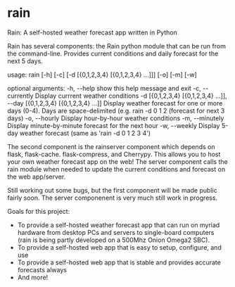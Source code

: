 # rain
Rain: A self-hosted weather forecast app written in Python

Rain has several components: the Rain python module that can be run from the command-line. Provides current conditions and daily forecast for the next 5 days. 

usage: rain [-h] [-c] [-d [{0,1,2,3,4} [{0,1,2,3,4} ...]]] [-o] [-m] [-w]

optional arguments:
  -h, --help            show this help message and exit
  -c, --currently       Display currrent weather conditions
  -d [{0,1,2,3,4} [{0,1,2,3,4} ...]], --day [{0,1,2,3,4} [{0,1,2,3,4} ...]]
                        Display weather forecast for one or more days (0-4).
                        Days are space-delimited (e.g. rain -d 0 1 2 (forecast for next 3 days)
  -o, --hourly          Display hour-by-hour weather conditions
  -m, --minutely        Display minute-by-minute forecast for the next hour
  -w, --weekly          Display 5-day weather forecast (same as 'rain -d 0 1 2
                        3 4')
                        
The second component is the rainserver component which depends on flask, flask-cache. flask-compress, and Cherrypy. This allows you to host your own weather forecast app on the web! The server component calls the rain module when needed to update the current conditions and forecast on the web app/server.

Still working out some bugs, but the first component will be made public fairly soon. The server componenent is very much still work in progress.

Goals for this project:
- To provide a self-hosted weather forecast app that can run on myriad hardware from desktop PCs and servers to single-board computers (rain is being partly developed on a 500Mhz Onion Omega2 SBC).
- To provide a self-hosted web app that is  easy to setup, configure, and use
- To provide a self-hosted web app that is stable and provides accurate forecasts always
- And more! 
